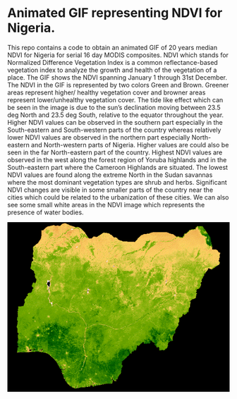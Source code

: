 # Animated GIF representing NDVI for Nigeria.

This repo contains a code to obtain an animated GIF of 20 years median NDVI for Nigeria for serial 16 day MODIS composites. NDVI which stands for Normalized Difference Vegetation Index is a common reflectance-based vegetation index to analyze the growth and health of the vegetation of a place. The GIF shows the NDVI spanning January 1 through 31st December. The NDVI in the GIF is represented by two colors Green and Brown. Greener areas represent higher/ healthy vegetation cover and browner areas represent lower/unhealthy vegetation cover. The tide like effect which can be seen in the image is due to the sun’s declination moving between 23.5 deg North and 23.5 deg South, relative to the equator throughout the year. 
Higher NDVI values can be observed in the southern part especially in the South-eastern and South-western parts of the country whereas relatively lower NDVI values are observed in the northern part especially North-eastern and North-western parts of Nigeria. Higher values are could also be seen in the far North-eastern part of the country. Highest NDVI values are observed in the west along the forest region of Yoruba highlands and in the South-eastern part where the Cameroon Highlands are situated. The lowest NDVI values are found along the extreme North in the Sudan savannas where the most dominant vegetation types are shrub and herbs. Significant NDVI changes are visible in some smaller parts of the country near the cities which could be related to the urbanization of these cities. We can also see some small white areas in the NDVI image which represents the presence of water bodies. 

<img src = "NigeriaGIF.gif">
